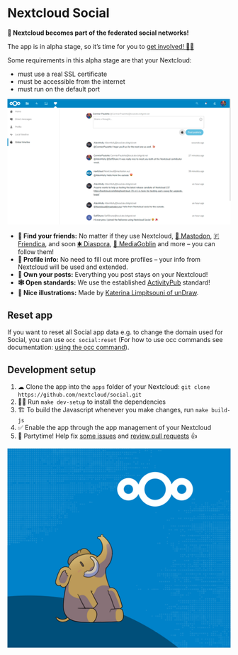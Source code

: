 # Nextcloud Social

**🎉 Nextcloud becomes part of the federated social networks!**

The app is in alpha stage, so it’s time for you to [get involved! 👩‍💻](https://github.com/nextcloud/social#development-setup)

Some requirements in this alpha stage are that your Nextcloud:
- must use a real SSL certificate
- must be accessible from the internet
- must run on the default port

![](img/screenshot.png)

- **🙋 Find your friends:** No matter if they use Nextcloud, [🐘 Mastodon](https://joinmastodon.org), [🇫 Friendica](https://friendi.ca), and soon [✱ Diaspora](https://joindiaspora.com), [👹 MediaGoblin](https://www.mediagoblin.org) and more – you can follow them!
- **📜 Profile info:** No need to fill out more profiles – your info from Nextcloud will be used and extended.
- **👐 Own your posts:** Everything you post stays on your Nextcloud!
- **🕸 Open standards:** We use the established [ActivityPub](https://en.wikipedia.org/wiki/ActivityPub) standard!
- **🎨 Nice illustrations:** Made by [Katerina Limpitsouni of unDraw](https://undraw.co).

## Reset app
If you want to reset all Social app data e.g. to change the domain used for Social, you can use `occ social:reset` (For how to use occ commands see documentation: [using the occ command](https://docs.nextcloud.com/server/latest/admin_manual/configuration_server/occ_command.html)).

## Development setup

1. ☁ Clone the app into the `apps` folder of your Nextcloud: `git clone https://github.com/nextcloud/social.git`
2. 👩‍💻 Run `make dev-setup` to install the dependencies
3. 🏗 To build the Javascript whenever you make changes, run `make build-js`
4. ✅ Enable the app through the app management of your Nextcloud
5. 🎉 Partytime! Help fix [some issues](https://github.com/nextcloud/social/issues) and [review pull requests](https://github.com/nextcloud/social/pulls) 👍


![](img/social-promo.png)
